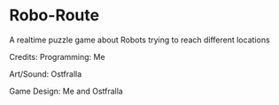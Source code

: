 # Robo-Route
A realtime puzzle game about Robots trying to reach different locations

Credits:
Programming: Me

Art/Sound: Ostfralla

Game Design: Me and Ostfralla
